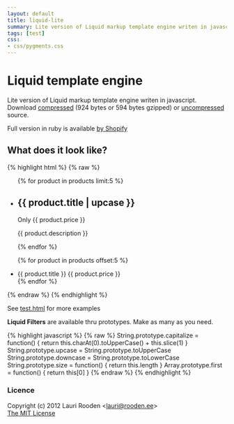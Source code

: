 ```yaml
---
layout: default
title: liquid-lite
summary: Lite version of Liquid markup template engine writen in javascript
tags: [test]
css:
- css/pygments.css
---
```


[1]: https://github.com/Shopify/liquid/ "Shopify in github"
[2]: https://raw.github.com/litejs/liquid-lite/master/test/test.html "test/test.html"
[3]: https://raw.github.com/litejs/liquid-lite/master/liquid-lite.min.js
[4]: https://raw.github.com/litejs/liquid-lite/master/liquid-lite.js

Liquid template engine
======================

Lite version of Liquid markup template engine writen in javascript.
Download [compressed][3] 
(924 bytes or 594 bytes gzipped)
or [uncompressed][4] source.

Full version in ruby is available [by Shopify][1]


## What does it look like?

{% highlight html %}
{% raw %}
<ul class="products">
  {% for product in products limit:5 %}
    <li>
      <h2>{{ product.title | upcase }}</h2>
      Only {{ product.price }}
      <p>{{ product.description }}</p>
    </li>
  {% endfor %}

  {% for product in products offset:5 %}
    <li>{{ product.title }} {{ product.price }}</li>
  {% endfor %}
</ul>
{% endraw %}
{% endhighlight %}

See [test.html][2] for more examples

**Liquid Filters** are available thru prototypes.
Make as many as you need.

{% highlight javascript %}
{% raw %}
String.prototype.capitalize = function() {
	return this.charAt(0).toUpperCase() + this.slice(1)
}
String.prototype.upcase = String.prototype.toUpperCase
String.prototype.downcase = String.prototype.toLowerCase
String.prototype.size = function() {
	return this.length
}
Array.prototype.first = function() {
	return this[0]
}
{% endraw %}
{% endhighlight %}


### Licence

Copyright (c) 2012 Lauri Rooden &lt;lauri@rooden.ee&gt;  
[The MIT License](http://lauri.rooden.ee/mit-license.txt)


